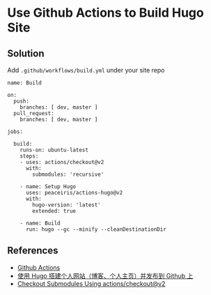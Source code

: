 # Use Github Actions to Build Hugo Site

## Solution
Add `.github/workflows/build.yml` under your site repo

```
name: Build

on:
  push:
    branches: [ dev, master ]
  pull_request:
    branches: [ dev, master ]

jobs:

  build:
    runs-on: ubuntu-latest
    steps:
    - uses: actions/checkout@v2
      with:
        submodules: 'recursive'

    - name: Setup Hugo
      uses: peaceiris/actions-hugo@v2
      with:
        hugo-version: 'latest'
        extended: true

    - name: Build
      run: hugo --gc --minify --cleanDestinationDir
```

## References
* [Github Actions](https://github.com/features/actions) 
* [使用 Hugo 搭建个人网站（博客、个人主页）并发布到 Github 上](https://zhuanlan.zhihu.com/p/417259374)
* [Checkout Submodules Using actions/checkout@v2](../github/checkout-submodules-using-actions-checkout-v2.md)
